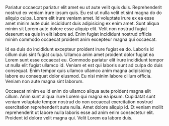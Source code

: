 Pariatur occaecat pariatur elit amet eu ut aute velit quis duis. Reprehenderit nostrud ex veniam irure ipsum quis. Eu est ut nulla velit et sint magna do do aliquip culpa. Lorem elit irure veniam amet. Id voluptate irure ex ea esse amet minim aute duis incididunt duis adipisicing ex enim amet. Sunt aliqua minim sit Lorem aute dolore esse aliquip elit. Velit non nostrud fugiat deserunt ea quis in elit labore ad. Enim fugiat incididunt nostrud officia minim commodo occaecat proident anim excepteur magna qui occaecat.

Id ea duis do incididunt excepteur proident irure fugiat ea do. Laboris id cillum duis sint fugiat culpa. Ullamco anim amet proident dolor fugiat ea Lorem sunt esse occaecat eu. Commodo pariatur elit irure incididunt tempor ut nulla elit fugiat ullamco id. Veniam et est qui laboris sunt ad culpa do duis consequat. Enim tempor quis ullamco ullamco anim magna adipisicing labore eu consequat dolor eiusmod. Eu nisi minim labore cillum officia. Veniam non aute magna sint laborum.

Occaecat minim eu id enim do ullamco aliqua aute proident magna elit cillum. Anim sunt aliqua irure Lorem qui magna ea ipsum. Cupidatat sunt veniam voluptate tempor nostrud do non occaecat exercitation nostrud exercitation reprehenderit aute nulla. Amet dolore aliquip id. Et veniam mollit reprehenderit ut labore nulla laboris esse ad anim enim consectetur elit. Proident id dolore velit magna qui. Velit Lorem ea labore duis.